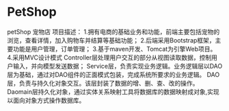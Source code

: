 # PetShop
petShop 宠物店
项目描述：
1.拥有电商的基础业务和功能，前端主要包括宠物的浏览，查看详情，加入购物车并结算等基础功能；
2.后端采用Bootstrap框架，主要功能是用户管理，订单管理；
3.基于maven开发、Tomcat为引擎Web项目。
4.采用MVC设计模式
Controller层处理用户交互的部分从视图读取数据，控制用户输入，并向模型发送数据；
Service层，负责实现业务逻辑。业务逻辑层以DAO层为基础，通过对DAO组件的正面模式包装，完成系统所要求的业务逻辑。 
DAO层，负责与持久化对象交互。该层封装了数据的增、删、查、改的操作。Daomain层持久化对象，通过实体关系映射工具将数据库的数据映射成对象,实现以面向对象方式操作数据库。
